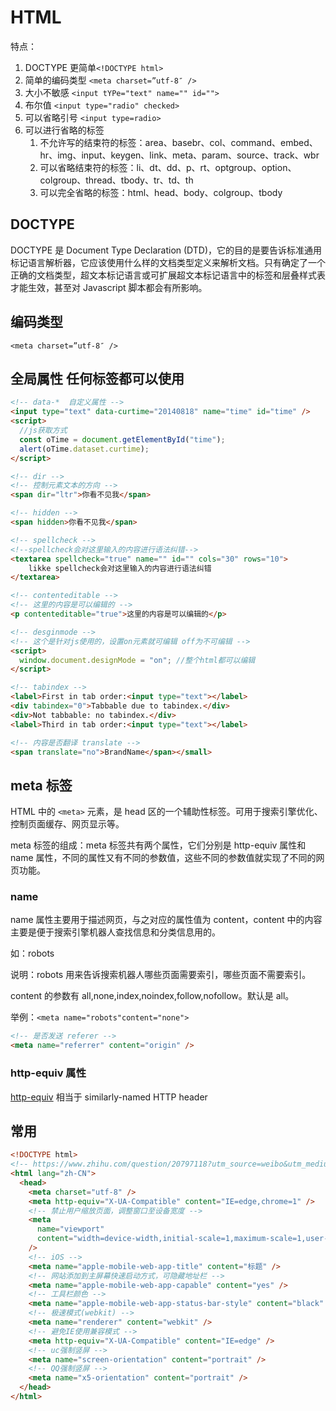 # HTML

特点：

1. DOCTYPE 更简单`<!DOCTYPE html>`
2. 简单的编码类型 `<meta charset=”utf-8″ />`
3. 大小不敏感 `<input tYPe="text" name="" id="">`
4. 布尔值 `<input type="radio" checked>`
5. 可以省略引号 `<input type=radio>`
6. 可以进行省略的标签
   1. 不允许写的结束符的标签：area、basebr、col、command、embed、hr、img、input、keygen、link、meta、param、source、track、wbr
   2. 可以省略结束符的标签：li、dt、dd、p、rt、optgroup、option、colgroup、thread、tbody、tr、td、th
   3. 可以完全省略的标签：html、head、body、colgroup、tbody

## DOCTYPE

DOCTYPE 是 Document Type Declaration (DTD)，它的目的是要告诉标准通用标记语言解析器，它应该使用什么样的文档类型定义来解析文档。只有确定了一个正确的文档类型，超文本标记语言或可扩展超文本标记语言中的标签和层叠样式表才能生效，甚至对 Javascript 脚本都会有所影响。

## 编码类型

`<meta charset=”utf-8″ />`

## 全局属性 任何标签都可以使用

```html
<!-- data-*  自定义属性 -->
<input type="text" data-curtime="20140818" name="time" id="time" />
<script>
  //js获取方式
  const oTime = document.getElementById("time");
  alert(oTime.dataset.curtime);
</script>

<!-- dir -->
<!-- 控制元素文本的方向 -->
<span dir="ltr">你看不见我</span>

<!-- hidden -->
<span hidden>你看不见我</span>

<!-- spellcheck -->
<!--spellcheck会对这里输入的内容进行语法纠错-->
<textarea spellcheck="true" name="" id="" cols="30" rows="10">
    likke spellcheck会对这里输入的内容进行语法纠错
</textarea>

<!-- contenteditable -->
<!-- 这里的内容是可以编辑的 -->
<p contenteditable="true">这里的内容是可以编辑的</p>

<!-- desginmode -->
<!-- 这个是针对js使用的，设置on元素就可编辑 off为不可编辑 -->
<script>
  window.document.designMode = "on"; //整个html都可以编辑
</script>

<!-- tabindex -->
<label>First in tab order:<input type="text"></label>
<div tabindex="0">Tabbable due to tabindex.</div>
<div>Not tabbable: no tabindex.</div>
<label>Third in tab order:<input type="text"></label>

<!-- 内容是否翻译 translate -->
<span translate="no">BrandName</span></small>
```

## meta 标签

HTML 中的 `<meta>` 元素，是 head 区的一个辅助性标签。可用于搜索引擎优化、控制页面缓存、网页显示等。

meta 标签的组成：meta 标签共有两个属性，它们分别是 http-equiv 属性和 name 属性，不同的属性又有不同的参数值，这些不同的参数值就实现了不同的网页功能。

### name

name 属性主要用于描述网页，与之对应的属性值为 content，content 中的内容主要是便于搜索引擎机器人查找信息和分类信息用的。

如：robots

说明：robots 用来告诉搜索机器人哪些页面需要索引，哪些页面不需要索引。

content 的参数有 all,none,index,noindex,follow,nofollow。默认是 all。

举例：`<meta name="robots"content="none">`

```html
<!-- 是否发送 referer -->
<meta name="referrer" content="origin" />
```

### http-equiv 属性

[http-equiv](https://developer.mozilla.org/en-US/docs/Web/HTML/Element/meta#http-equiv) 相当于 similarly-named HTTP header

## 常用

```html
<!DOCTYPE html>
<!-- https://www.zhihu.com/question/20797118?utm_source=weibo&utm_medium=weibo_share&utm_content=share_question&utm_campaign=share_sidebar -->
<html lang="zh-CN">
  <head>
    <meta charset="utf-8" />
    <meta http-equiv="X-UA-Compatible" content="IE=edge,chrome=1" />
    <!-- 禁止用户缩放页面，调整窗口至设备宽度 -->
    <meta
      name="viewport"
      content="width=device-width,initial-scale=1,maximum-scale=1,user-scalable=no,viewport-fit=cover"
    />
    <!-- iOS -->
    <meta name="apple-mobile-web-app-title" content="标题" />
    <!-- 网站添加到主屏幕快速启动方式，可隐藏地址栏 -->
    <meta name="apple-mobile-web-app-capable" content="yes" />
    <!-- 工具栏颜色 -->
    <meta name="apple-mobile-web-app-status-bar-style" content="black" />
    <!-- 极速模式(webkit) -->
    <meta name="renderer" content="webkit" />
    <!-- 避免IE使用兼容模式 -->
    <meta http-equiv="X-UA-Compatible" content="IE=edge" />
    <!-- uc强制竖屏 -->
    <meta name="screen-orientation" content="portrait" />
    <!-- QQ强制竖屏 -->
    <meta name="x5-orientation" content="portrait" />
  </head>
</html>
```
